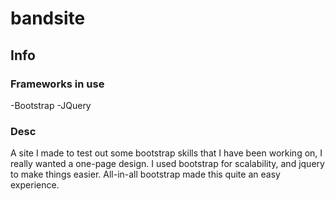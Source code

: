 # bandsite
## Info
### Frameworks in use
-Bootstrap
-JQuery
### Desc
A site I made to test out some bootstrap skills that I have been working on, I really wanted a one-page design.
I used bootstrap for scalability, and jquery to make things easier. All-in-all bootstrap made this quite an easy experience.

